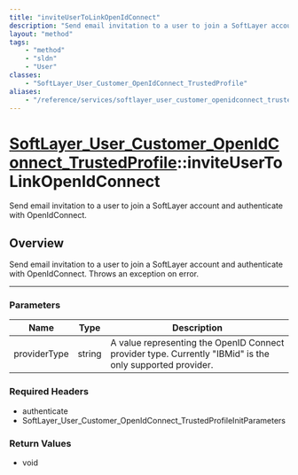 ```yaml
---
title: "inviteUserToLinkOpenIdConnect"
description: "Send email invitation to a user to join a SoftLayer account and authenticate with OpenIdConnect. Throws an exception on... "
layout: "method"
tags:
    - "method"
    - "sldn"
    - "User"
classes:
    - "SoftLayer_User_Customer_OpenIdConnect_TrustedProfile"
aliases:
    - "/reference/services/softlayer_user_customer_openidconnect_trustedprofile/inviteUserToLinkOpenIdConnect"
---
```

# [SoftLayer_User_Customer_OpenIdConnect_TrustedProfile](/reference/services/SoftLayer_User_Customer_OpenIdConnect_TrustedProfile)::inviteUserToLinkOpenIdConnect


Send email invitation to a user to join a SoftLayer account and authenticate with OpenIdConnect.


## Overview 
Send email invitation to a user to join a SoftLayer account and authenticate with OpenIdConnect. Throws an exception on error. 

-----

### Parameters 
|Name | Type | Description |
| --- | --- | --- |
|providerType| string| A value representing the OpenID Connect provider type. Currently "IBMid" is the only supported provider.|


### Required Headers
* authenticate
* SoftLayer_User_Customer_OpenIdConnect_TrustedProfileInitParameters


### Return Values
* void




